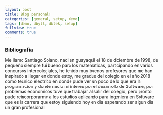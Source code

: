 ```yaml
---
layout: post
title: Blog personal!
categories: [general, setup, demo]
tags: [demo, dbyll, dbtek, setup]
fullview: true
comments: true
---
```

### Bibliografia

Me llamo Santiago Solano, naci en guayaquil el 18 de diciembre de 1998, de pequeño siempre fui bueno para los matematicas, participando
en varios concursos intercolegiales, he tenido muy buenos profesores que me han inspirado a llegar en donde estoy, me gradue del colegio
en el año 2018 como tecnico electrico en donde pude ver un poco de lo que era la programacion y donde nacio mi interes por el desarrollo
de Software, por problemas economicos tuve que trabajar al salir del colegio, pero pronto pude reincorporarme a los estudios aplicando 
para ingeniera en Software que es la carrera que estoy siguiendo hoy en dia esperando ser algun dia un gran profesional 


